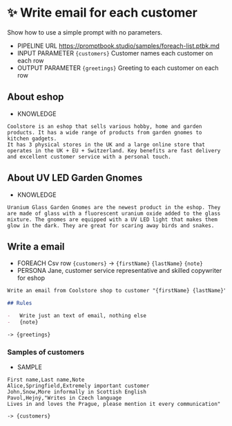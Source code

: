 # ✨ Write email for each customer

Show how to use a simple prompt with no parameters.

-   PIPELINE URL https://promptbook.studio/samples/foreach-list.ptbk.md
-   INPUT PARAMETER `{customers}` Customer names each customer on each row
-   OUTPUT PARAMETER `{greetings}` Greeting to each customer on each row

## About eshop

-   KNOWLEDGE

```text
Coolstore is an eshop that sells various hobby, home and garden products. It has a wide range of products from garden gnomes to kitchen gadgets.
It has 3 physical stores in the UK and a large online store that operates in the UK + EU + Switzerland. Key benefits are fast delivery and excellent customer service with a personal touch.
```

## About UV LED Garden Gnomes

-   KNOWLEDGE

<!-- TODO: ALlow two ```blocks in KNOWLEDGE template -->

```text
Uranium Glass Garden Gnomes are the newest product in the eshop. They are made of glass with a fluorescent uranium oxide added to the glass mixture. The gnomes are equipped with a UV LED light that makes them glow in the dark. They are great for scaring away birds and snakes.
```

## Write a email

<!--
TODO: !!!!!! Allow and test:
-   FOREACH Csv row `{customers}` -> `{firstName},{lastName},{note}`
-->

-   FOREACH Csv row `{customers}` -> `{firstName}` `{lastName}` `{note}`
-   PERSONA Jane, customer service representative and skilled copywriter for eshop
<!--- TODO: Add EXPECT -->

```markdown
Write an email from Coolstore shop to customer "{firstName} {lastName}". Inform him about new product fluorescent Uranium Glass Garden Gnome with build-in UV LED light.

## Rules

-   Write just an text of email, nothing else
-   {note}
```

`-> {greetings}`

### Samples of customers

-   SAMPLE

```csv
First name,Last name,Note
Alice,Springfield,Extremely important customer
John,Snow,More informally in Scottish English
Pavol,Hejný,"Writes in Czech language
Lives in and loves the Prague, please mention it every communication"
```

<!-- TODO: [🧩] Allow to import from 85-foreach.csv -->

`-> {customers}`

<!--

### Samples of emails

TODO: Write

-->
